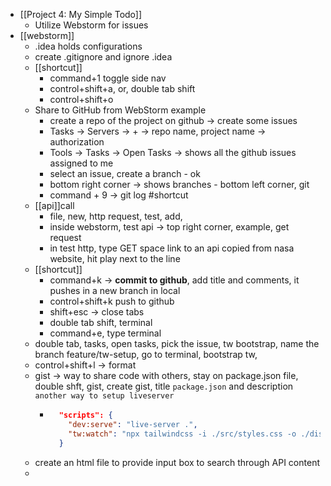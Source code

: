 - [[Project 4: My Simple Todo]]
	- Utilize Webstorm for issues
- [[webstorm]]
	- .idea holds configurations
	- create .gitignore and ignore .idea
	- [[shortcut]]
		- command+1 toggle side nav
		- control+shift+a, or, double tab shift
		- control+shift+o
	- Share to GitHub from WebStorm example
		- create a repo of the project on github -> create some issues
		- Tasks -> Servers -> + -> repo name, project name -> authorization
		- Tools -> Tasks -> Open Tasks -> shows all the github issues assigned to me
		- select an issue, create a branch - ok
		- bottom right corner -> shows branches - bottom left corner, git
		- command + 9 -> git log #shortcut
	- [[api]]call
		- file, new, http request, test, add,
		- inside webstorm, test api -> top right corner, example, get request
		- in test http, type GET space link to an api copied from nasa website, hit play next to the line
	- [[shortcut]]
		- command+k -> **commit to github**, add title and comments, it pushes in a new branch in local
		- control+shift+k push to github
		- shift+esc -> close tabs
		- double tab shift, terminal
		- command+e, type terminal
	- double tab, tasks, open tasks,  pick the issue, tw bootstrap, name the branch feature/tw-setup, go to terminal, bootstrap tw,
	- control+shift+l -> format
	- gist -> way to share code with others, stay on package.json file, double shft, gist, create gist, title `package.json` and description `another way to setup liveserver`
		- ```package.json
		    "scripts": {
		      "dev:serve": "live-server .",
		      "tw:watch": "npx tailwindcss -i ./src/styles.css -o ./dist/styles.css --watch"
		    }
		  ```
	- create an html file to provide input box to search through API content
	-